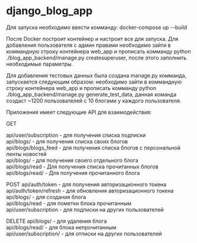 # django_blog_app

Для запуска необходимо ввести комманду:
  docker-compose up --build

После Docker построит контейнер и настроит все для запуска.
Для добавления пользователя с админ правами необходимо зайти в коммандную строку контейнера web_app и прописать комманду python ./blog_app_backend/manage.py createsuperuser,
после этого заполнить необходимые параметры.

Для добавления тестовых данных была создана manage.py комманда, запускается следующим образом:
необходимо зайти в коммандную строку контейнера web_app и прописать комманду python ./blog_app_backend/manage.py generate_test_data, данная команда создаст ~1200 пользователей с 10 блогами у каждого пользователя.

Приложения имеет следующие API для взаимодействия:

GET

  api/user/subscription - для получения списка подписки<br/>
  api/blogs/ - для получения списка своих блогов<br/>
  api/blogs/blogs_feed - для получения списка блогов с персональной ленты новостей<br/>
  api/blogs/<id> - для получения своего отдельного блога<br/>
  api/blogs/read - Для получения списка прочитанных блогов<br/>
  api/blogs/read/<id> - Для получения прочитанного блога<br/>

POST
  api/auth/token - для получения авторизационного токена<br/>
  api/auth/token/refresh - для обновления авторизационного токена<br/>
  api/blogs/ - для создания блога<br/>
  api/blogs/read - для пометки блока прочитанным<br/>
  api/user/subscription - для подписки на других пользователей<br/>
  
DELETE
  api/blogs/<id> - для удаления блога<br/>
  api/blogs/read/<id> - для блока непрочитанным<br/>
  api/user/subscription/<id> - для отписки на других пользователей<br/>
